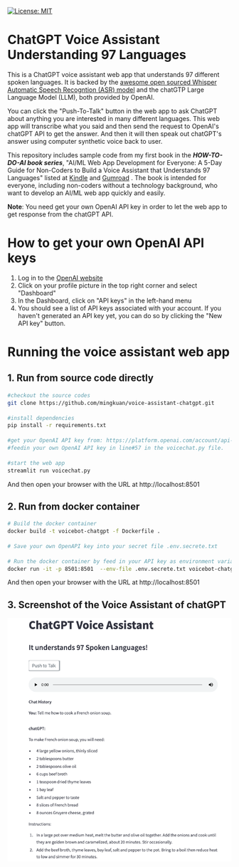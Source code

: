 [![License: MIT](https://img.shields.io/badge/License-MIT-yellow.svg)](https://opensource.org/licenses/MIT)

# ChatGPT Voice Assistant Understanding 97 Languages

This is a ChatGPT voice assistant web app that understands 97 different spoken languages. It is backed by the [awesome open sourced Whisper Automatic Speech Recogntion (ASR) model](https://github.com/openai/whisper) and the chatGTP Large Language Model (LLM), both provided by OpenAI. 

You can click the "Push-To-Talk" button in the web app to ask ChatGPT about anything you are interested in many different languages. This web app will transcribe what you said and then send the request to OpenAI's chatGPT API to get the answer. And then it will then speak out chatGPT's answer using computer synthetic voice back to user.

This repository includes sample code from my first book in the ***HOW-TO-DO-AI book series***, "AI/ML Web App Development for Everyone: A 5-Day Guide for Non-Coders to Build a Voice Assistant that Understands 97 Languages" listed at [Kindle](https://www.amazon.com/dp/B0BX5BGQ5R) and [Gumroad](https://mingkuan.gumroad.com/l/cxfra) . The book is intended for everyone, including non-coders without a technology background, who want to develop an AI/ML web app quickly and easily.


**Note**:
You need get your own OpenAI API key in order to let the web app to get response from the chatGPT API.

# How to get your own OpenAI API keys
1. Log in to the [OpenAI website](https://openai.com/)
2. Click on your profile picture in the top right corner and select "Dashboard"
3. In the Dashboard, click on "API keys" in the left-hand menu
4. You should see a list of API keys associated with your account. If you haven't generated an API key yet, you can do so by clicking the "New API key" button.

# Running the voice assistant web app

## 1. Run from source code directly
```bash
#checkout the source codes
git clone https://github.com/mingkuan/voice-assistant-chatgpt.git

#install dependencies
pip install -r requirements.txt

#get your OpenAI API key from: https://platform.openai.com/account/api-keys 
#feedin your own OpenAI API key in line#57 in the voicechat.py file.

#start the web app
streamlit run voicechat.py
```
And then open your browser with the URL at http://localhost:8501

## 2. Run from docker container

```bash
# Build the docker container
docker build -t voicebot-chatgpt -f Dockerfile .

# Save your own OpenAPI key into your secret file .env.secrete.txt

# Run the docker container by feed in your API key as environment variable
docker run -it -p 8501:8501  --env-file .env.secrete.txt voicebot-chatgpt
```
And then open your browser with the URL at http://localhost:8501

## 3. Screenshot of the Voice Assistant of chatGPT

![Screenshot of the Voice Assistant Web App](./VoiceAssistantchatGPT.png)
